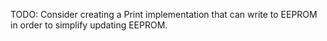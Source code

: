 TODO: Consider creating a Print implementation that can write to EEPROM in order
to simplify updating EEPROM.
